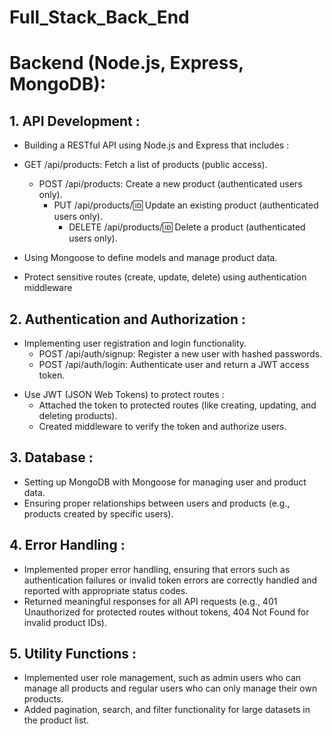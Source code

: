 # Full_Stack_Back_End

<h1>Backend (Node.js, Express, MongoDB):</h1>

<h2>1. API Development : </h2>

- Building a RESTful API using Node.js and Express that includes :

- GET /api/products: Fetch a list of products (public access).
  - POST /api/products: Create a new product (authenticated users only).
    - PUT /api/products/:id: Update an existing product (authenticated users only).
      - DELETE /api/products/:id: Delete a product (authenticated users only).

- Using Mongoose to define models and manage product data.
- Protect sensitive routes (create, update, delete) using authentication middleware

<h2>2. Authentication and Authorization :</h2>

- Implementing user registration and login functionality.
  - POST /api/auth/signup: Register a new user with hashed passwords.
  - POST /api/auth/login: Authenticate user and return a JWT access token.

* Use JWT (JSON Web Tokens) to protect routes :
  - Attached the token to protected routes (like creating, updating, and deleting products).
  - Created middleware to verify the token and authorize users.

<h2>3. Database : </h2>

- Setting up MongoDB with Mongoose for managing user and product data.
- Ensuring proper relationships between users and products (e.g., products created by specific users).

<h2>4. Error Handling : </h2>

- Implemented proper error handling, ensuring that errors such as authentication failures or invalid token errors are correctly handled and reported with appropriate status codes.
- Returned meaningful responses for all API requests (e.g., 401 Unauthorized for protected routes without tokens, 404 Not Found for invalid product IDs).

<h2>5. Utility Functions :</h2>

- Implemented user role management, such as admin users who can manage all products and regular users who can only manage their own products.
- Added pagination, search, and filter functionality for large datasets in the product list.
